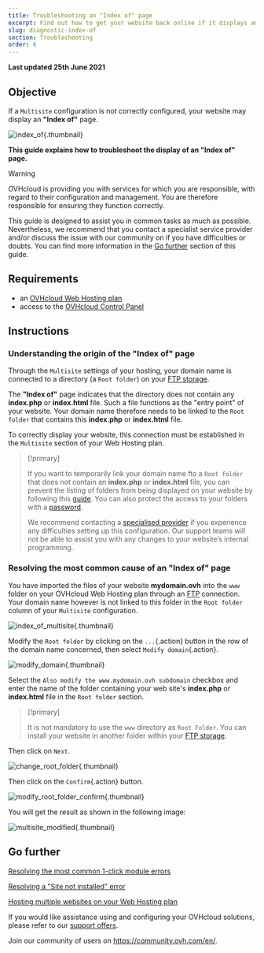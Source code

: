 ```yaml
---
title: Troubleshooting an "Index of" page
excerpt: Find out how to get your website back online if it displays an "Index of" page
slug: diagnostic-index-of
section: Troubleshooting
order: 6
---
```


**Last updated 25th June 2021**

## Objective

If a `Multisite` configuration is not correctly configured, your website may display an **"Index of"** page.

![index_of](images/index_of.png){.thumbnail}

**This guide explains how to troubleshoot the display of an "Index of" page.**

> [!warning]
> OVHcloud is providing you with services for which you are responsible, with regard to their configuration and management. You are therefore responsible for ensuring they function correctly.
>
>This guide is designed to assist you in common tasks as much as possible. Nevertheless, we recommend that you contact a specialist service provider and/or discuss the issue with our community on if you have difficulties or doubts. You can find more information in the [Go further](#gofurther) section of this guide.
>

## Requirements

- an [OVHcloud Web Hosting plan](https://www.ovh.ie/web-hosting/)
- access to the [OVHcloud Control Panel](https://www.ovh.com/auth/?action=gotomanager&from=https://www.ovh.ie/&ovhSubsidiary=ie)

## Instructions

### Understanding the origin of the "Index of" page

Through the `Multisite` settings of your hosting, your domain name is connected to a directory (a `Root folder`) on your [FTP storage](../log-in-to-storage-ftp-web-hosting/).

The **"Index of"** page indicates that the directory does not contain any **index.php** or **index.html** file. Such a file functions as the "entry point" of your website. Your domain name therefore needs to be linked to the `Root folder` that contains this **index.php** or **index.html** file. 

To correctly display your website, this connection must be established in the `Multisite` section of your Web Hosting plan.

> [!primary]
>
> If you want to temporarily link your domain name fto a `Root folder` that does not contain an **index.php** or **index.html** file, you can prevent the listing of folders from being displayed on your website by following this [guide](../what_else_can_you_do_with_the_htaccess_file/#prevent-the-content-of-a-directory-from-being-listed). You can also protect the access to your folders with a [password](../how_to_password_protect_a_directory_on_your_website/).
>
> We recommend contacting a [specialised provider](https://partner.ovhcloud.com/en-ie/directory/) if you experience any difficulties setting up this configuration. Our support teams will not be able to assist you with any changes to your website’s internal programming.

### Resolving the most common cause of an "Index of" page

You have imported the files of your website **mydomain.ovh** into the `www` folder on your OVHcloud Web Hosting plan through an [FTP](../log-in-to-storage-ftp-web-hosting/) connection. Your domain name however is not linked to this folder in the `Root folder` column of your `Multisite` configuration.

![index_of_multisite](images/index_of_multisite.png){.thumbnail}

Modify the `Root folder` by clicking on the `...`{.action} button in the row of the domain name concerned, then select `Modify domain`{.action}.

![modify_domain](images/modify_domain.png){.thumbnail}

Select the `Also modify the www.mydomain.ovh subdomain` checkbox and enter the name of the folder containing your web site's **index.php** or **index.html** file in the `Root folder` section.

> [!primary]
>
> It is not mandatory to use the `www` directory as `Root Folder`. You can install your website in another folder within your [FTP storage](../log-in-to-storage-ftp-web-hosting/).

Then click on `Next`.

![change_root_folder](images/change_root_folder.png){.thumbnail}

Then click on the `Confirm`{.action} button.

![modify_root_folder_confirm](images/modify_root_folder_confirm.png){.thumbnail}

You will get the result as shown in the following image:

![multisite_modified](images/multisite_modified.png){.thumbnail}

## Go further <a name="gofurther"></a>

[Resolving the most common 1-click module errors](../error-frequently-1-click-modules/)

[Resolving a "Site not installed" error](../web_hosting_error_-_website_not_installed/)

[Hosting multiple websites on your Web Hosting plan](../multisites-configuring-multiple-websites/)

If you would like assistance using and configuring your OVHcloud solutions, please refer to our [support offers](https://www.ovhcloud.com/en-ie/support-levels/).

Join our community of users on <https://community.ovh.com/en/>.
